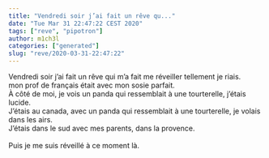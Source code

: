 ```yaml
---
title: "Vendredi soir j’ai fait un rêve qu..."
date: "Tue Mar 31 22:47:22 CEST 2020"
tags: ["reve", "pipotron"]
author: m1ch3l
categories: ["generated"]
slug: "reve/2020-03-31-22:47:22"
---
```


Vendredi soir j’ai fait un rêve qui m’a fait me réveiller tellement je riais.<br>
mon prof de français était avec mon sosie parfait.<br>
À côté de moi, je vois un panda qui ressemblait à une tourterelle, j’étais lucide.<br>
J’étais au canada, avec un panda qui ressemblait à une tourterelle, je volais dans les airs.<br>
J’étais dans le sud avec mes parents, dans la provence.<br>
<br>
Puis je me suis réveillé à ce moment là.<br>
<br>
